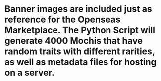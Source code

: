 ﻿# Banner images are included just as reference for the Openseas Marketplace. The Python Script will generate 4000 Mochis that have random traits with different rarities, as well as metadata files for hosting on a server. 

